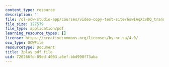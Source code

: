 ```yaml
---
content_type: resource
description: ''
file: /ol-ocw-studio-app/courses/video-copy-test-site/6swIAqXcvDQ_transcript.pdf
file_size: 127579
file_type: application/pdf
learning_resource_types: []
license: https://creativecommons.org/licenses/by-nc-sa/4.0/
ocw_type: OCWFile
resourcetype: Document
title: 3play pdf file
uid: 720266fd-09ed-4003-a6ef-bbd990f73aba
---
```


